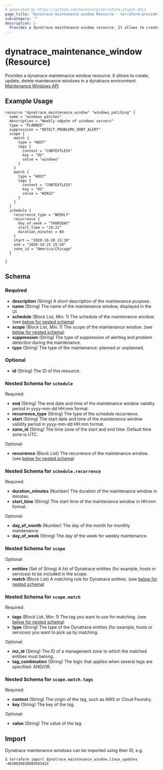 ```yaml
---
# generated by https://github.com/hashicorp/terraform-plugin-docs
page_title: "dynatrace_maintenance_window Resource - terraform-provider-dynatrace"
subcategory: ""
description: |-
  Provides a dynatrace maintenance window resource. It allows to create, update, delete maintenance windows in a dynatrace environment. [Maintenance Windows API]
---
```


# dynatrace_maintenance_window (Resource)

Provides a dynatrace maintenance window resource. It allows to create, update, delete maintenance windows in a dynatrace environment. [Maintenance Windows API]

## Example Usage

```hcl
resource "dynatrace_maintenance_window" "windows_patching" {
  name = "windows patches"
  description = "Weekly udpate of windows servers"
  type = "PLANNED" 
  suppression = "DETECT_PROBLEMS_DONT_ALERT"
  scope {
    match {
      type = "HOST"
      tags {
        context = "CONTEXTLESS"
        key = "OS"  
        value = "windows"
      }
    }
    match {
      type = "HOST"
      tags {
        context = "CONTEXTLESS"
        key = "OS"  
        value = "WIN32"
      }
    }
  }
  schedule {
    recurrence_type = "WEEKLY"
    recurrence {
      day_of_week = "THURSDAY"
      start_time = "19:21"
      duration_minutes = 60
    }
    start = "2020-10-20 15:38"
    end = "2020-10-25 15:38"
    zone_id = "America/Chicago"
  }
  
}
```

<!-- schema generated by tfplugindocs -->
## Schema

### Required

- **description** (String) A short description of the maintenance purpose.
- **name** (String) The name of the maintenance window, displayed in the UI.
- **schedule** (Block List, Min: 1) The schedule of the maintenance window. (see [below for nested schema](#nestedblock--schedule))
- **scope** (Block List, Min: 1) The scope of the maintenance window. (see [below for nested schema](#nestedblock--scope))
- **suppression** (String) The type of suppression of alerting and problem detection during the maintenance.
- **type** (String) The type of the maintenance: planned or unplanned.

### Optional

- **id** (String) The ID of this resource.

<a id="nestedblock--schedule"></a>
### Nested Schema for `schedule`

Required:

- **end** (String) The end date and time of the maintenance window validity period in yyyy-mm-dd HH:mm format.
- **recurrence_type** (String) The type of the schedule recurrence.
- **start** (String) The start date and time of the maintenance window validity period in yyyy-mm-dd HH:mm format.
- **zone_id** (String) The time zone of the start and end time. Default time zone is UTC.

Optional:

- **recurrence** (Block List) The recurrence of the maintenance window. (see [below for nested schema](#nestedblock--schedule--recurrence))

<a id="nestedblock--schedule--recurrence"></a>
### Nested Schema for `schedule.recurrence`

Required:

- **duration_minutes** (Number) The duration of the maintenance window in minutes.
- **start_time** (String) The start time of the maintenance window in HH:mm format.

Optional:

- **day_of_month** (Number) The day of the month for monthly maintenance.
- **day_of_week** (String) The day of the week for weekly maintenance.



<a id="nestedblock--scope"></a>
### Nested Schema for `scope`

Optional:

- **entities** (Set of String) A list of Dynatrace entities (for example, hosts or services) to be included in the scope.
- **match** (Block List) A matching rule for Dynatrace entities. (see [below for nested schema](#nestedblock--scope--match))

<a id="nestedblock--scope--match"></a>
### Nested Schema for `scope.match`

Required:

- **tags** (Block List, Min: 1) The tag you want to use for matching. (see [below for nested schema](#nestedblock--scope--match--tags))
- **type** (String) The type of the Dynatrace entities (for example, hosts or services) you want to pick up by matching.

Optional:

- **mz_id** (String) The ID of a management zone to which the matched entities must belong.
- **tag_combination** (String) The logic that applies when several tags are specified: AND/OR.

<a id="nestedblock--scope--match--tags"></a>
### Nested Schema for `scope.match.tags`

Required:

- **context** (String) The origin of the tag, such as AWS or Cloud Foundry.
- **key** (String) The key of the tag.

Optional:

- **value** (String) The value of the tag.

## Import

Dynatrace maintenance windows can be imported using their ID, e.g.

```hcl
$ terraform import dynatrace_maintenance_window.linux_updates -4638826838889583423
```

[Maintenance Windows API]: (https://www.dynatrace.com/support/help/dynatrace-api/configuration-api/maintenance-windows-api/)